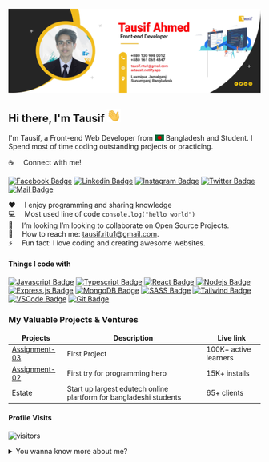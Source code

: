 ![Github Banner](assets/github-banner.jpg)

## Hi there, I'm Tausif <img src="assets/hello.gif" width="28px" alt="hi">

I'm Tausif, a Front-end Web Developer from <img src="assets/bangladesh.png" width="18"/> Bangladesh and Student. I Spend most of time coding outstanding projects or practicing.

:coffee: &emsp;Connect with me!

[![Facebook Badge](https://img.shields.io/badge/Facebook-1877F2?style=for-the-badge&logo=facebook&logoColor=white)](https://www.facebook.com/dev.tausif) [![Linkedin Badge](https://img.shields.io/badge/LinkedIn-0077B5?style=for-the-badge&logo=linkedin&logoColor=white)](https://www.linkedin.com/in/tausifritu/) [![Instagram Badge](https://img.shields.io/badge/Instagram-E4405F?style=for-the-badge&logo=instagram&logoColor=white)]() [![Twitter Badge](https://img.shields.io/badge/Twitter-1DA1F2?style=for-the-badge&logo=twitter&logoColor=white)](https:/zen) [![Mail Badge](https://img.shields.io/badge/Gmail-D14836?style=for-the-badge&logo=gmail&logoColor=white)](mailto:tausif.ritu1@gmail.com)

:hearts: &emsp;I enjoy programming and sharing knowledge <br/>
:computer: &emsp;Most used line of code `console.log("hello world")` <br/>
🤔 &emsp;I’m looking  I’m looking to collaborate on Open Source Projects.<br/>
:e-mail: &emsp;How to reach me: tausif.ritu1@gmail.com.<br/>
⚡ &emsp;Fun fact: I love coding and creating awesome websites.

#### Things I code with

[![Javascript Badge](https://img.shields.io/badge/-Javascript-F0DB4F?style=for-the-badge&labelColor=black&logo=javascript&logoColor=F0DB4F)](#) [![Typescript Badge](https://img.shields.io/badge/-Typescript-007acc?style=for-the-badge&labelColor=black&logo=typescript&logoColor=007acc)](#) [![React Badge](https://img.shields.io/badge/-React-61DBFB?style=for-the-badge&labelColor=black&logo=react&logoColor=61DBFB)](#) <!-- [![Next.js Badge](https://img.shields.io/badge/next.js-000000?style=for-the-badge&logo=nextdotjs&logoColor=white)](#) --> [![Nodejs Badge](https://img.shields.io/badge/-Nodejs-3C873A?style=for-the-badge&labelColor=black&logo=node.js&logoColor=3C873A)](#) [![Express.js Badge](https://img.shields.io/badge/Express.js-000000?style=for-the-badge&logo=express&logoColor=white)](#) [![MongoDB Badge](https://img.shields.io/badge/MongoDB-4EA94B?style=for-the-badge&logo=mongodb&logoColor=white)](#) <!-- [![GraphQL Badge](https://img.shields.io/badge/-GraphQl-e535ab?style=for-the-badge&labelColor=black&logo=node.js&logoColor=e535ab)](#) --> [![SASS Badge](https://img.shields.io/badge/Sass-CC6699?style=for-the-badge&logo=sass&logoColor=white)](#) [![Tailwind Badge](https://img.shields.io/badge/Tailwind%20CSS-092749?style=for-the-badge&logo=tailwindcss&logoColor=06B6D4&labelColor=000000)](#) [![VSCode Badge](https://img.shields.io/badge/Visual_Studio-5C2D91?style=for-the-badge&logo=visual%20studio&logoColor=white)](#) [![Git Badge](https://img.shields.io/badge/Git-F05032?style=for-the-badge&logo=git&logoColor=white)](#)


### My Valuable Projects & Ventures

<table>
  <thead align="center">
    <tr border: none;>
      <td><b>Projects</b></td>
      <td><b>Description</b></td>
      <td><b>Live link</b></td>
    </tr>
  </thead>
  <tbody>
    <tr>
      <td><a href="https://artausif.netlify.app.com" target="_blank">Assignment-03</a></td>
      <td>First Project</td>
      <td>100K+ active learners</td>
    </tr>
    <tr>
      <td><a href="https://marketplace.v.com" target="_blank">Assignment-02</a></td>
      <td>First try for programming hero</td>
      <td>15K+ installs</td>
    </tr>
    <tr>
      <td>Estate</td>
      <td>Start up largest edutech online plartform for bangladeshi students</td>
      <td>65+ clients</td>
    </tr>
    
    
    
  </tbody>
</table>




#### Profile Visits

![visitors](https://visitor-badge.glitch.me/badge?page_id=AR-Tausif.AR-Tausif)

<details>
<summary>
  You wanna know more about me?
</summary>

<br >

I love sharing knowledge and practicing programming, hand to hand helping other developers, and that's why I Learn Web Development!

#### About of Tausif Ahmed

"Tausif Ahmed" is web front-end developer. Skills and techniques in an efficient and practical manner. I started Learn web development in minimum 1.5 years and do what I truly love - Problem solving and collaborate on Open Source Projects.


</details>
